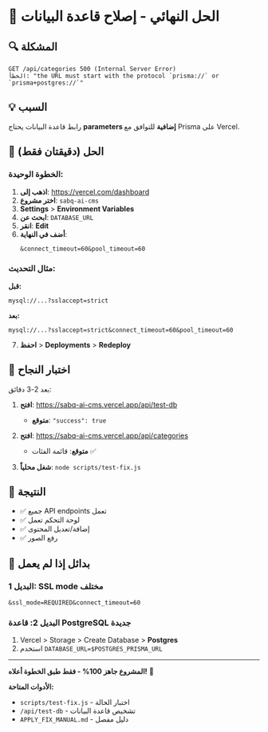 # 🎯 الحل النهائي - إصلاح قاعدة البيانات

## 🔍 المشكلة
```
GET /api/categories 500 (Internal Server Error)
الخطأ: "the URL must start with the protocol `prisma://` or `prisma+postgres://`"
```

## 💡 السبب
رابط قاعدة البيانات يحتاج **parameters إضافية** للتوافق مع Prisma على Vercel.

## 🚀 الحل (دقيقتان فقط)

### الخطوة الوحيدة:

1. **اذهب إلى**: https://vercel.com/dashboard
2. **اختر مشروع**: `sabq-ai-cms`
3. **Settings** > **Environment Variables**
4. **ابحث عن**: `DATABASE_URL`
5. **انقر**: **Edit**
6. **أضف في النهاية**:
   ```
   &connect_timeout=60&pool_timeout=60
   ```

### مثال التحديث:
**قبل:**
```
mysql://...?sslaccept=strict
```

**بعد:**
```
mysql://...?sslaccept=strict&connect_timeout=60&pool_timeout=60
```

7. **احفظ** > **Deployments** > **Redeploy**

## 🧪 اختبار النجاح
بعد 2-3 دقائق:

1. **افتح**: https://sabq-ai-cms.vercel.app/api/test-db
   - **متوقع**: `"success": true`

2. **افتح**: https://sabq-ai-cms.vercel.app/api/categories
   - **متوقع**: قائمة الفئات ✅

3. **شغل محلياً**: `node scripts/test-fix.js`

## 🎉 النتيجة
- ✅ جميع API endpoints تعمل
- ✅ لوحة التحكم تعمل
- ✅ إضافة/تعديل المحتوى
- ✅ رفع الصور

## 🔧 بدائل إذا لم يعمل

### البديل 1: SSL mode مختلف
```
&ssl_mode=REQUIRED&connect_timeout=60
```

### البديل 2: قاعدة PostgreSQL جديدة
1. Vercel > Storage > Create Database > **Postgres**
2. استخدم `DATABASE_URL=$POSTGRES_PRISMA_URL`

---

**المشروع جاهز 100% - فقط طبق الخطوة أعلاه!** 🎯

**الأدوات المتاحة:**
- `scripts/test-fix.js` - اختبار الحالة
- `/api/test-db` - تشخيص قاعدة البيانات
- `APPLY_FIX_MANUAL.md` - دليل مفصل 